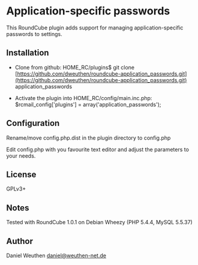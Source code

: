Application-specific passwords
==============================

This RoundCube plugin adds support for managing application-specific passwords to settings.

Installation
------------
- Clone from github:
    HOME_RC/plugins$ git clone [https://github.com/dweuthen/roundcube-application_passwords.git](https://github.com/dweuthen/roundcube-application_passwords.git) application_passwords

- Activate the plugin into HOME_RC/config/main.inc.php:
    $rcmail_config['plugins'] = array('application_passwords');


Configuration
-------------
Rename/move config.php.dist in the plugin directory to config.php

Edit config.php with you favourite text editor and adjust the parameters to your needs.

License
-------
GPLv3+

Notes
-----
Tested with RoundCube 1.0.1 on Debian Wheezy (PHP 5.4.4, MySQL 5.5.37)

Author
------
Daniel Weuthen <daniel@weuthen-net.de>
